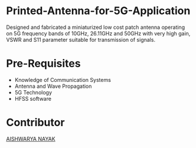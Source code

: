 # Printed-Antenna-for-5G-Application
Designed and fabricated a miniaturized low cost patch antenna operating on 5G frequency bands of 10GHz, 26.11GHz and 50GHz with very high gain, VSWR and S11 parameter suitable for transmission of signals.
 
 # Pre-Requisites
 - Knowledge of Communication Systems
 - Antenna and Wave Propagation
 - 5G Technology
 - HFSS software
 
 # Contributor
 [AISHWARYA NAYAK](https://github.com/A1SHWARYANAYAK/)
 
